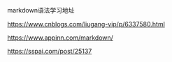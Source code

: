 markdown语法学习地址

https://www.cnblogs.com/liugang-vip/p/6337580.html

https://www.appinn.com/markdown/

https://sspai.com/post/25137